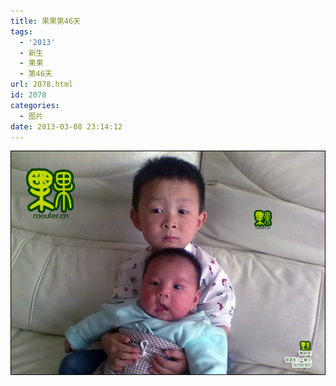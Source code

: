 ```yaml
---
title: 果果第46天
tags:
  - '2013'
  - 新生
  - 果果
  - 第46天
url: 2078.html
id: 2078
categories:
  - 图片
date: 2013-03-08 23:14:12
---
```


[![](/images/uploads/2013/03/果果诞生第46天.jpg "果果诞生第46天")](/images/uploads/2013/03/果果诞生第46天.jpg)
